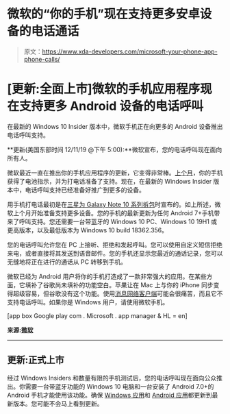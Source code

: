 # 微软的“你的手机”现在支持更多安卓设备的电话通话

> 原文：<https://www.xda-developers.com/microsoft-your-phone-app-phone-calls/>

# [更新:全面上市]微软的手机应用程序现在支持更多 Android 设备的电话呼叫

在最新的 Windows 10 Insider 版本中，微软手机正在向更多的 Android 设备推出电话呼叫支持。

**更新(美国东部时间 12/11/19 @下午 5:00):**微软宣布，您的电话呼叫现在面向所有人。

微软最近一直在推出你的手机应用程序的更新，它变得非常棒。[上个月](https://www.xda-developers.com/microsoft-your-phone-windows-10-battery-indicator-phone-calls/)，你的手机获得了电池指示，并为打电话准备了支持。现在，在最新的 Windows Insider 版本中，电话呼叫支持已经准备好推广到更多的设备。

用手机打电话最初是在[三星为 Galaxy Note 10 系列拆包](https://www.xda-developers.com/galaxy-note-10-link-to-windows-older-samsung-phones/)时宣布的。如上所述，微软上个月开始准备支持更多设备。您的手机的最新更新为任何 Android 7+手机带来了呼叫支持。您还需要一台带蓝牙的 Windows 10 PC、Windows 10 19H1 或更高版本，以及最低版本为 Windows 10 build 18362.356。

您的电话呼叫允许您在 PC 上接听、拒绝和发起呼叫。您可以使用自定义短信拒绝来电，或者直接将其发送到语音邮件。您的手机还显示您最近的通话记录，您可以无缝地将正在进行的通话从 PC 转移到手机。

微软已经为 Android 用户将你的手机打造成了一款非常强大的应用。在某些方面，它填补了谷歌尚未填补的功能空白。苹果让在 Mac 上与你的 iPhone 同步变得超级容易，但谷歌没有这个功能。使用[消息网络客户端](https://www.xda-developers.com/android-messages-web-material-theme-update/)可能会很痛苦，而且它不支持电话呼叫。如果你是 Windows 用户，请使用微软手机。

[app box Google play com . Microsoft . app manager & HL = en]

**来源:[微软](https://blogs.windows.com/windowsexperience/2019/10/08/announcing-windows-10-insider-preview-build-18999/#yA5GmRQgbFpkAemy.97)**

* * *

## 更新:正式上市

经过 Windows Insiders 和数量有限的手机测试后，您的电话呼叫现在面向公众推出。你需要一台带蓝牙功能的 Windows 10 电脑和一台安装了 Android 7.0+的 Android 手机才能使用该功能。确保 [Windows 应用](https://www.microsoft.com/en-us/p/your-phone/9nmpj99vjbwv?rtc=1)和 [Android 应用](https://play.google.com/store/apps/details?id=com.microsoft.appmanager)都更新到最新版本。您可能不会马上看到更新。